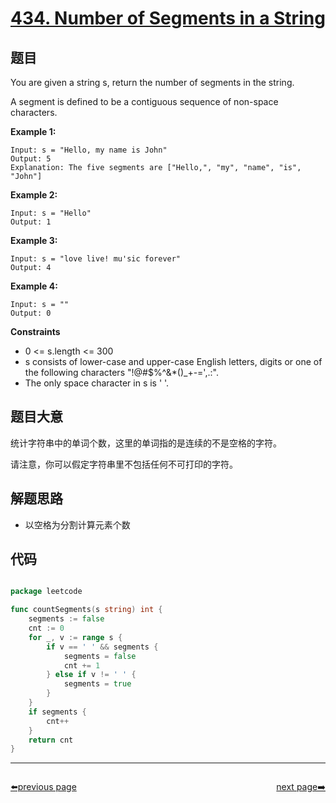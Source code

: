 # [434. Number of Segments in a String](https://leetcode.com/problems/number-of-segments-in-a-string/)


## 题目

You are given a string s, return the number of segments in the string.

A segment is defined to be a contiguous sequence of non-space characters.

**Example 1:**

    Input: s = "Hello, my name is John"
    Output: 5
    Explanation: The five segments are ["Hello,", "my", "name", "is", "John"]

**Example 2:**

    Input: s = "Hello"
    Output: 1

**Example 3:**

    Input: s = "love live! mu'sic forever"
    Output: 4

**Example 4:**

    Input: s = ""
    Output: 0

**Constraints**

 - 0 <= s.length <= 300
 - s consists of lower-case and upper-case English letters, digits or one of the following characters "!@#$%^&*()_+-=',.:".
 - The only space character in s is ' '.

## 题目大意

统计字符串中的单词个数，这里的单词指的是连续的不是空格的字符。

请注意，你可以假定字符串里不包括任何不可打印的字符。

## 解题思路

- 以空格为分割计算元素个数

## 代码

```go

package leetcode

func countSegments(s string) int {
	segments := false
	cnt := 0
	for _, v := range s {
		if v == ' ' && segments {
			segments = false
			cnt += 1
		} else if v != ' ' {
			segments = true
		}
	}
	if segments {
		cnt++
	}
	return cnt
}

```



----------------------------------------------
<div style="display: flex;justify-content: space-between;align-items: center;">
<p><a href="https://books.halfrost.com/leetcode/ChapterFour/0400~0499/0433.Minimum-Genetic-Mutation/">⬅️previous page</a></p>
<p><a href="https://books.halfrost.com/leetcode/ChapterFour/0400~0499/0435.Non-overlapping-Intervals/">next page➡️</a></p>
</div>
